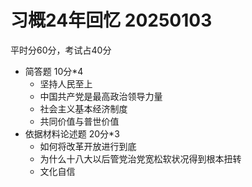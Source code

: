 # 习概24年回忆  20250103

平时分60分，考试占40分

- 简答题 10分*4
  - 坚持人民至上
  - 中国共产党是最高政治领导力量
  - 社会主义基本经济制度
  - 共同价值与普世价值
- 依据材料论述题 20分*3
  - 如何将改革开放进行到底
  - 为什么十八大以后管党治党宽松软状况得到根本扭转
  - 文化自信